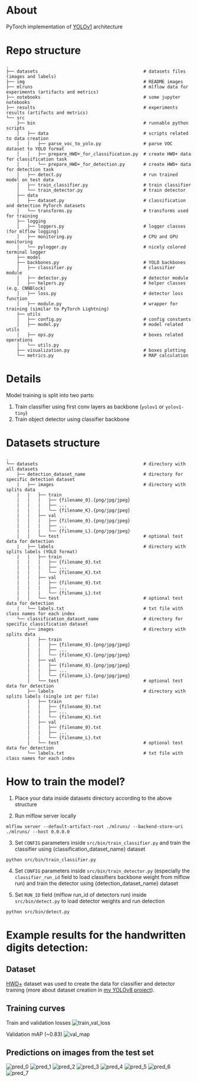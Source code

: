 # About
PyTorch implementation of [YOLOv1](https://arxiv.org/pdf/1506.02640.pdf) architecture

# Repo structure
    .
    ├── datasets                                        # datasets files (images and labels)
    ├── img                                             # README images
    ├── mlruns                                          # mlflow data for experiments (artifacts and metrics)
    ├── notebooks                                       # some jupyter notebooks
    ├── results                                         # experiments results (artifacts and metrics)
    └── src
        ├── bin                                         # runnable python scripts
        │   ├── data                                    # scripts related to data creation
        │   │   ├── parse_voc_to_yolo.py                # parse VOC dataset to YOLO format
        │   │   ├── prepare_HWD+_for_classification.py  # create HWD+ data for classification task
        │   │   └── prepare_HWD+_for_detection.py       # create HWD+ data for detection task
        │   ├── detect.py                               # run trained model on test data 
        │   ├── train_classifier.py                     # train classifier 
        │   └── train_detector.py                       # train detector
        ├── data						
        │   ├── dataset.py                              # classification and detection PyTorch datasets
        │   └── transforms.py                           # transforms used for training
        ├── logging
        │   ├── loggers.py                              # logger classes (for mlflow logging)
        │   ├── monitoring.py                           # CPU and GPU monitoring
        │   └── pylogger.py                             # nicely colored terminal logger
        ├── model
        ├── backbones.py                                # YOLO backbones
        │   ├── classifier.py                           # classifier module
        │   ├── detector.py                             # detector module
        │   ├── helpers.py                              # helper classes (e.g. CNNBlock)
        │   ├── loss.py                                 # detector loss function
        │   ├── module.py                               # wrapper for training (similar to PyTorch Lightning)
        ├── utils
        │   ├── config.py                               # config constants
        │   ├── model.py                                # model related utils
        │   ├── ops.py                                  # boxes related operations
        │   └── utils.py
        ├── visualization.py                            # boxes plotting
        └── metrics.py                                  # MAP calculation

# Details
Model training is split into two parts:
1. Train classifier using first conv layers as backbone (`yolov1` or `yolov1-tiny`)
2. Train object detector using classifier backbone

# Datasets structure

    .
    └── datasets                                        # directory with all datasets
        ├── detection_dataset_name                      # directory for specific detection dataset
        |   ├── images                                  # directory with splits data
        |   |   ├── train
        |   |   |   ├── {filename_0}.{png/jpg/jpeg}        
        |   |   |   ├── ...
        |   |   |   └── {filename_K}.{png/jpg/jpeg}
        |   |   ├── val
        |   |   |   ├── {filename_0}.{png/jpg/jpeg}
        |   |   |   ├── ...
        |   |   |   └── {filename_L}.{png/jpg/jpeg}
        |   |   └── test                                # optional test data for detection
        |   ├── labels                                  # directory with splits labels (YOLO format)
        |   |   ├── train
        |   |   |   ├── {filename_0}.txt
        |   |   |   ├── ...
        |   |   |   └── {filename_K}.txt
        |   |   ├── val
        |   |   |   ├── {filename_0}.txt
        |   |   |   ├── ...
        |   |   |   └── {filename_L}.txt
        |   |   └── test                                # optional test data for detection
        |   └── labels.txt                              # txt file with class names for each index
        └── classification_dataset_name                 # directory for specific classification dataset
            ├── images                                  # directory with splits data
            |   ├── train
            |   |   ├── {filename_0}.{png/jpg/jpeg}        
            |   |   ├── ...
            |   |   └── {filename_K}.{png/jpg/jpeg}
            |   ├── val
            |   |   ├── {filename_0}.{png/jpg/jpeg}
            |   |   ├── ...
            |   |   └── {filename_L}.{png/jpg/jpeg}
            |   └── test                                # optional test data for detection
            ├── labels                                  # directory with splits labels (single int per file)
            |   ├── train
            |   |   ├── {filename_0}.txt
            |   |   ├── ...
            |   |   └── {filename_K}.txt
            |   ├── val
            |   |   ├── {filename_0}.txt
            |   |   ├── ...
            |   |   └── {filename_L}.txt
            |   └── test                                # optional test data for detection
            └── labels.txt                              # txt file with class names for each index


# How to train the model?
1. Place your data inside datasets directory according to the above structure

2. Run mlflow server locally
```
mlflow server --default-artifact-root ./mlruns/ --backend-store-uri ./mlruns/ --host 0.0.0.0       
```

3. Set `CONFIG` parameters inside `src/bin/train_classifier.py` and train the classifier using {classification_dataset_name} dataset
```
python src/bin/train_classifier.py
```

4. Set `CONFIG` parameters inside `src/bin/train_detector.py` (especially the `classifier_run_id` field to load classifiers backbone weight from mlflow run) and train the detector  using {detection_dataset_name} dataset

5. Set `RUN_ID` field (mlflow run_id of detectors run) inside `src/bin/detect.py` to load detector weights and run detection
```
python src/bin/detect.py
```


# Example results for the handwritten digits detection:
## Dataset
[HWD+](https://www.ncbi.nlm.nih.gov/pmc/articles/PMC9702948/) dataset was used to create the data for classifier and detector training (more about dataset creation in [my YOLOv8 project](https://github.com/thawro/yolov8-digits-detection#yolo_hwd)).

## Training curves
Train and validation losses
![train_val_loss](img/train_val_loss.png)

Validation mAP (~0.83)
![val_map](img/val_map.png)

## Predictions on images from the test set
![pred_0](img/0.jpg)
![pred_1](img/1.jpg)
![pred_2](img/2.jpg)
![pred_3](img/3.jpg)
![pred_4](img/4.jpg)
![pred_5](img/5.jpg)
![pred_6](img/6.jpg)
![pred_7](img/7.jpg)

